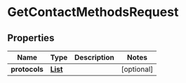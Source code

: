 

# GetContactMethodsRequest


## Properties

| Name | Type | Description | Notes |
|------------ | ------------- | ------------- | -------------|
|**protocols** | [**List**](List.md) |  |  [optional] |




